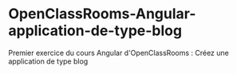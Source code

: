 # OpenClassRooms-Angular-application-de-type-blog
Premier exercice du cours Angular d'OpenClassRooms : Créez une application de type blog

